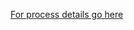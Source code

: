 [For process details go here ](https://github.com/department-of-veterans-affairs/va.gov-team/blob/master/products/va-mobile-app/releases/Va.Gov%20APp%20Store/Readme.md)
